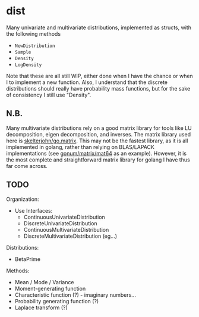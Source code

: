 dist
====

Many univariate and multivariate distributions, implemented as structs, with the
following methods

* `NewDistribution`
* `Sample`
* `Density`
* `LogDensity`

Note that these are all still WIP, either done when I have the chance or when I
to implement a new function. Also, I understand that the discrete distributions
should really have probability mass functions, but for the sake of consistency
I still use "Density".


N.B.
----

Many multivariate distributions rely on a good matrix library for tools like
LU decomposition, eigen decomposition, and inverses. The matrix library used
here is [skelterjohn/go.matrix](https://github.com/skelterjohn/go.matrix).
This may not be the fastest library, as it is all implemented in golang, rather
than relying on BLAS/LAPACK implementations (see
[gonum/matrix/mat64](https://github.com/gonum/matrix) as an example). However,
it is the most complete and straightforward matrix library for golang I have
thus far come across.

TODO
----

Organization:
* Use Interfaces:
  * ContinuousUnivariateDistribution
  * DiscreteUnivariateDistribution
  * ContinuousMultivariateDistribution
  * DiscreteMultivariateDistribution (eg...)

Distributions:
* BetaPrime

Methods:
* Mean / Mode / Variance
* Moment-generating function
* Characteristic function (?) - imaginary numbers...
* Probability generating function (?)
* Laplace transform (?)
